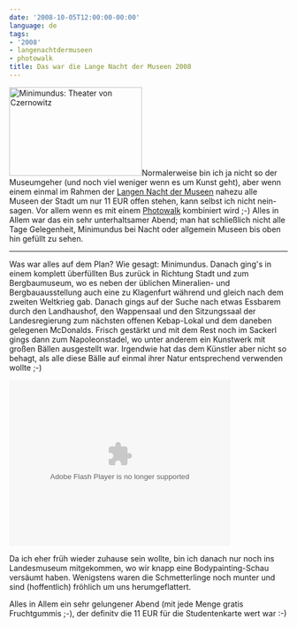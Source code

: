 ```yaml
---
date: '2008-10-05T12:00:00-00:00'
language: de
tags:
- '2008'
- langenachtdermuseen
- photowalk
title: Das war die Lange Nacht der Museen 2008
---
```



<a class="left" href="http://www.flickr.com/photos/zerok/2914036699/" title="Minimundus: Theater von Czernowitz by zeroK, on Flickr"><img src="http://farm4.static.flickr.com/3226/2914036699_c37ff028e1_m.jpg" width="240" height="160" alt="Minimundus: Theater von Czernowitz" /></a>Normalerweise bin ich ja nicht so der Museumgeher (und noch viel weniger wenn es um Kunst geht), aber wenn einem einmal im Rahmen der [Langen Nacht der Museen](http://langenacht.orf.at/) nahezu alle Museen der Stadt um nur 11 EUR offen stehen, kann selbst ich nicht nein-sagen. Vor allem wenn es mit einem [Photowalk](http://www.photowalk.at/2008/09/23/photowalk-langen-nacht-der-museen/) kombiniert wird ;-) Alles in Allem war das ein sehr unterhaltsamer Abend; man hat schließlich nicht alle Tage Gelegenheit, Minimundus bei Nacht oder allgemein Museen bis oben hin gefüllt zu sehen.


-------------------------------

Was war alles auf dem Plan? Wie gesagt: Minimundus. Danach ging's in einem komplett überfüllten Bus zurück in Richtung Stadt und zum Bergbaumuseum, wo es neben der üblichen Mineralien- und Bergbauausstellung auch eine zu Klagenfurt während und gleich nach dem zweiten Weltkrieg gab. Danach gings auf der Suche nach etwas Essbarem durch den Landhaushof, den Wappensaal und den Sitzungssaal der Landesregierung zum nächsten offenen Kebap-Lokal und dem daneben gelegenen McDonalds. Frisch gestärkt und mit dem Rest noch im Sackerl gings dann zum Napoleonstadel, wo unter anderem ein Kunstwerk mit großen Bällen ausgestellt war. Irgendwie hat das dem Künstler aber nicht so behagt, als alle diese Bälle auf einmal ihrer Natur entsprechend verwenden wollte ;-) 

<object type="application/x-shockwave-flash" width="400" height="300" data="http://www.flickr.com/apps/slideshow/show.swf?v=59913" classid="clsid:D27CDB6E-AE6D-11cf-96B8-444553540000"> <param name="flashvars" value="&offsite=true&intl_lang=en-us&page_show_url=%2Fphotos%2Fzerok%2Ftags%2Fphotowalkat04102008%2Fshow%2F&page_show_back_url=%2Fphotos%2Fzerok%2Ftags%2Fphotowalkat04102008%2F&user_id=17125525@N00&tags=photowalkat04102008&jump_to=&start_index="></param> <param name="movie" value="http://www.flickr.com/apps/slideshow/show.swf?v=59913"></param> <param name="bgcolor" value="#000000"></param> <param name="allowFullScreen" value="true"></param><embed type="application/x-shockwave-flash" src="http://www.flickr.com/apps/slideshow/show.swf?v=59913" bgcolor="#000000" allowFullScreen="true" flashvars="&offsite=true&intl_lang=en-us&page_show_url=%2Fphotos%2Fzerok%2Ftags%2Fphotowalkat04102008%2Fshow%2F&page_show_back_url=%2Fphotos%2Fzerok%2Ftags%2Fphotowalkat04102008%2F&user_id=17125525@N00&tags=photowalkat04102008&jump_to=&start_index=" width="400" height="300"></embed></object>

Da ich eher früh wieder zuhause sein wollte, bin ich danach nur noch ins Landesmuseum mitgekommen, wo wir knapp eine Bodypainting-Schau versäumt haben. Wenigstens waren die Schmetterlinge noch munter und sind (hoffentlich) fröhlich um uns herumgeflattert.

Alles in Allem ein sehr gelungener Abend (mit jede Menge gratis Fruchtgummis ;-), der definitv die 11 EUR für die Studentenkarte wert war :-)